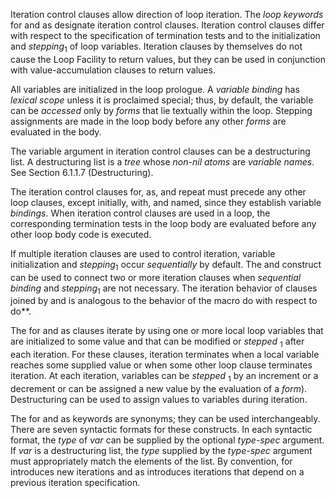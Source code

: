  



Iteration control clauses allow direction of <ClLinks styled={true}>loop</ClLinks> iteration. The *loop keywords* for and as designate iteration control clauses. Iteration control clauses differ with respect to the specification of termination tests and to the initialization and *stepping*<sub>1</sub> of loop variables. Iteration clauses by themselves do not cause the Loop Facility to return values, but they can be used in conjunction with value-accumulation clauses to return values. 



All variables are initialized in the loop prologue. A *variable binding* has *lexical scope* unless it is proclaimed <ClLinks styled={true}>special</ClLinks>; thus, by default, the variable can be *accessed* only by *forms* that lie textually within the <ClLinks styled={true}>loop</ClLinks>. Stepping assignments are made in the loop body before any other *forms* are evaluated in the body. 



The variable argument in iteration control clauses can be a destructuring list. A destructuring list is a *tree* whose *non-nil atoms* are *variable names*. See Section 6.1.1.7 (Destructuring). 



The iteration control clauses for, as, and repeat must precede any other loop clauses, except initially, with, and named, since they establish variable *bindings*. When iteration control clauses are used in a <ClLinks styled={true}>loop</ClLinks>, the corresponding termination tests in the loop body are evaluated before any other loop body code is executed. 



If multiple iteration clauses are used to control iteration, variable initialization and *stepping*<sub>1</sub> occur *sequentially* by default. The and construct can be used to connect two or more iteration clauses when *sequential binding* and *stepping*<sub>1</sub> are not necessary. The iteration behavior of clauses joined by and is analogous to the behavior of the macro <ClLinks styled={true}>do</ClLinks> with respect to <ClLinks styled={true}>do\*</ClLinks>*. 







 



 



The for and as clauses iterate by using one or more local loop variables that are initialized to some value and that can be modified or *stepped* <sub>1</sub> after each iteration. For these clauses, iteration terminates when a local variable reaches some supplied value or when some other loop clause terminates iteration. At each iteration, variables can be *stepped* <sub>1</sub> by an increment or a decrement or can be assigned a new value by the evaluation of a *form*). Destructuring can be used to assign values to variables during iteration. 



The for and as keywords are synonyms; they can be used interchangeably. There are seven syntactic formats for these constructs. In each syntactic format, the *type* of *var* can be supplied by the optional *type-spec* argument. If *var* is a destructuring list, the *type* supplied by the *type-spec* argument must appropriately match the elements of the list. By convention, for introduces new iterations and as introduces iterations that depend on a previous iteration specification. 




